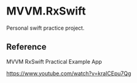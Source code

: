 # MVVM.RxSwift

Personal swift practice project.

## Reference

MVVM RxSwift Practical Example App

https://www.youtube.com/watch?v=kraICEpu7Qg

